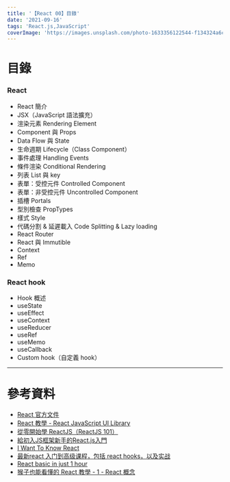 ```yaml
---
title: '【React 00】目錄'
date: '2021-09-16'
tags: 'React.js,JavaScript'
coverImage: 'https://images.unsplash.com/photo-1633356122544-f134324a6cee?ixlib=rb-1.2.1&ixid=MnwxMjA3fDB8MHxwaG90by1wYWdlfHx8fGVufDB8fHx8&auto=format&fit=crop&w=870&q=80'
---
```


# 目錄

### React
- React 簡介
- JSX（JavaScript 語法擴充）
- 渲染元素 Rendering Element
- Component 與 Props
- Data Flow 與 State
- 生命週期 Lifecycle（Class Component）
- 事件處理 Handling Events
- 條件渲染 Conditional Rendering
- 列表 List 與 key
- 表單：受控元件 Controlled Component
- 表單：非受控元件 Uncontrolled Component
- 插槽 Portals
- 型別檢查 PropTypes
- 樣式 Style
- 代碼分割 & 延遲載入 Code Splitting & Lazy loading
- React Router
- React 與 Immutible
- Context
- Ref
- Memo

### React hook
- Hook 概述
- useState
- useEffect
- useContext
- useReducer
- useRef
- useMemo
- useCallback
- Custom hook（自定義 hook）

---

# 參考資料
- [React 官方文件](https://zh-hant.reactjs.org/docs/getting-started.html)
- [React 教學 - React JavaScript UI Library](https://www.fooish.com/reactjs/)
- [從零開始學 ReactJS（ReactJS 101）](https://github.com/kdchang/reactjs101)
- [給初入JS框架新手的React.js入門](https://ithelp.ithome.com.tw/users/20116826/ironman/2278)
- [I Want To Know React](https://ithelp.ithome.com.tw/users/20107790/ironman/3338)
- [最新react 入门到高级课程，包括 react hooks，以及实战](https://www.udemy.com/course/javascript-react-es6-hook-router-umijs-redux-dva-antd/)
- [React basic in just 1 hour](https://www.udemy.com/course/react-basic-in-just-1-hour/)
- [猴子也能看懂的 React 教學 - 1 - React 概念](https://j6qup3.github.io/2016/08/06/%E7%8C%B4%E5%AD%90%E4%B9%9F%E8%83%BD%E7%9C%8B%E6%87%82%E7%9A%84-React-%E6%95%99%E5%AD%B8-1/)
